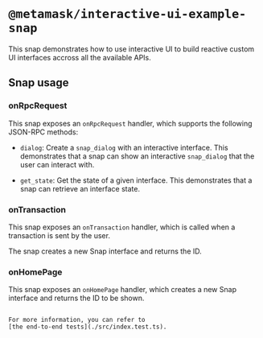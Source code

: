 # `@metamask/interactive-ui-example-snap`

This snap demonstrates how to use interactive UI to build reactive custom UI interfaces accross all the available APIs.

## Snap usage

### onRpcRequest

This snap exposes an `onRpcRequest` handler, which supports the following
JSON-RPC methods:

- `dialog`: Create a `snap_dialog` with an interactive interface. This demonstrates that a snap can show an interactive `snap_dialog` that the user can interact with.

- `get_state`: Get the state of a given interface. This demonstrates that a snap can retrieve an interface state.

### onTransaction

This snap exposes an `onTransaction` handler, which is called when a transaction
is sent by the user.

The snap creates a new Snap interface and returns the ID.

### onHomePage

This snap exposes an `onHomePage` handler, which creates a new Snap interface and returns the ID to be shown.

```

For more information, you can refer to
[the end-to-end tests](./src/index.test.ts).
```
